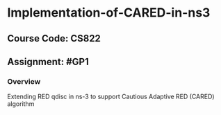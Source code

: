 # Implementation-of-CARED-in-ns3

## Course Code: CS822
## Assignment: #GP1

### Overview
Extending RED qdisc in ns-3 to support Cautious Adaptive RED (CARED) algorithm

